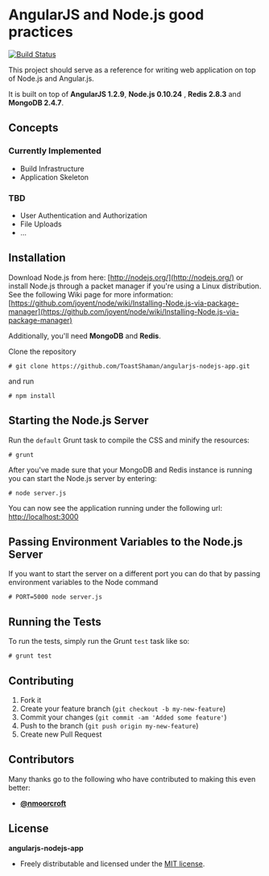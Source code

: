 # AngularJS and Node.js good practices

[![Build Status](https://travis-ci.org/ToastShaman/angularjs-nodejs-app.png?branch=master)](https://travis-ci.org/ToastShaman/angularjs-nodejs-app)

This project should serve as a reference for writing web application on top of Node.js and Angular.js.

It is built on top of **AngularJS 1.2.9**, **Node.js 0.10.24** , **Redis 2.8.3** and **MongoDB 2.4.7**.

## Concepts

### Currently Implemented

* Build Infrastructure
* Application Skeleton

### TBD

* User Authentication and Authorization
* File Uploads
* ...

## Installation

Download Node.js from here: [http://nodejs.org/](http://nodejs.org/) or install Node.js through a packet manager
if you're using a Linux distribution. See the following Wiki page for more information:
[https://github.com/joyent/node/wiki/Installing-Node.js-via-package-manager](https://github.com/joyent/node/wiki/Installing-Node.js-via-package-manager)

Additionally, you'll need **MongoDB** and **Redis**.

Clone the repository

```
# git clone https://github.com/ToastShaman/angularjs-nodejs-app.git
```

and run

```
# npm install
```

## Starting the Node.js Server

Run the `default` Grunt task to compile the CSS and minify the resources:

```
# grunt
```

After you've made sure that your MongoDB and Redis instance is running you can start the Node.js server by entering:

```
# node server.js
```

You can now see the application running under the following url: [http://localhost:3000](http://localhost:3000)

## Passing Environment Variables to the Node.js Server

If you want to start the server on a different port you can do that by passing environment variables to the
Node command

```
# PORT=5000 node server.js
```

## Running the Tests

To run the tests, simply run the Grunt `test` task like so:

```
# grunt test
```

## Contributing

1. Fork it
2. Create your feature branch (`git checkout -b my-new-feature`)
3. Commit your changes (`git commit -am 'Added some feature'`)
4. Push to the branch (`git push origin my-new-feature`)
5. Create new Pull Request


## Contributors

Many thanks go to the following who have contributed to making this even better:

* **[@nmoorcroft](https://github.com/nmoorcroft)**


## License

**angularjs-nodejs-app**

* Freely distributable and licensed under the [MIT license](http://phlipper.mit-license.org/2011-2013/license.html).
